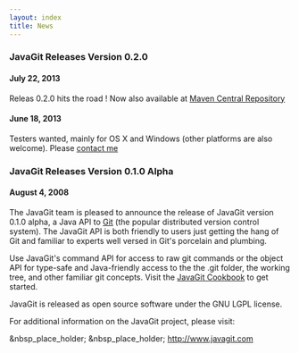 ```yaml
---
layout: index
title: News
---
```


### JavaGit Releases Version 0.2.0

#### July 22, 2013

Releas 0.2.0 hits the road !
Now also available at 
[Maven Central Repository](http://search.maven.org/#artifactdetails%7Cio.github.bit-man%7Cjavagit%7C0.2.0%7Cjar) 

#### June 18, 2013

Testers wanted, mainly for OS X and Windows (other platforms are also welcome).
Please [contact me](https://github.com/bit-man) 

### JavaGit Releases Version 0.1.0 Alpha

#### August 4, 2008

The JavaGit team is pleased to announce the release of JavaGit version 0.1.0
alpha, a Java API to [Git](http://git.or.cz) (the popular distributed version
control system). The JavaGit API is both friendly to users just getting the
hang of Git and familiar to experts well versed in Git's porcelain and
plumbing.

Use JavaGit's command API for access to raw git commands or the object API for
type-safe and Java-friendly access to the the .git folder, the working tree,
and other familiar git concepts. Visit the [JavaGit Cookbook](cookbook.html) to
get started.

JavaGit is released as open source software under the GNU LGPL license.

For additional information on the JavaGit project, please visit:

&nbsp_place_holder; &nbsp_place_holder; http://www.javagit.com

